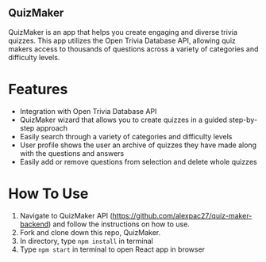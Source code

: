 ## QuizMaker

QuizMaker is an app that helps you create engaging and diverse trivia quizzes. This app utilizes the Open Trivia Database API, allowing quiz makers access to thousands of questions across a variety of categories and difficulty levels.


# Features
- Integration with Open Trivia Database API
- QuizMaker wizard that allows you to create quizzes in a guided step-by-step approach
- Easily search through a variety of categories and difficulty levels
- User profile shows the user an archive of quizzes they have made along with the questions and answers
- Easily add or remove questions from selection and delete whole quizzes

# How To Use
1. Navigate to QuizMaker API (https://github.com/alexpac27/quiz-maker-backend) and follow the instructions on how to use.
2. Fork and clone down this repo, QuizMaker.
3. In directory, type  `npm install`  in terminal
4. Type `npm start` in terminal to open React app in browser
